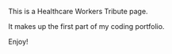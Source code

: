 This is a Healthcare Workers Tribute page.

It makes up the first part of my coding portfolio.

Enjoy!